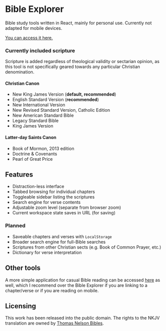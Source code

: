 # Bible Explorer

Bible study tools written in React, mainly for personal use. Currently not adapted for mobile devices.

[You can access it here.](https://bible-explorer.louka.sh)

### Currently included scripture

Scripture is added regardless of theological validity or sectarian opinion, as this tool is not specifically geared towards any particular Christian denomination.

#### Christian Canon

- New King James Version (**default, recommended**)
- English Standard Version (**recommended**)
- New International Version
- New Revised Standard Version, Catholic Edition
- New American Standard Bible
- Legacy Standard Bible
- King James Version

#### Latter-day Saints Canon

- Book of Mormon, 2013 edition
- Doctrine & Covenants
- Pearl of Great Price

## Features

- Distraction-less interface
- Tabbed browsing for individual chapters
- Toggleable sidebar listing the scriptures
- Search engine for verse contents
- Adjustable zoom level (separate from browser zoom)
- Current workspace state saves in URL (for saving)

### Planned

- Saveable chapters and verses with `LocalStorage`
- Broader search engine for full-Bible searches
- Scriptures from other Christian sects (e.g. Book of Common Prayer, etc.)
- Dictionary for verse interpretation

## Other tools

A more simple application for casual Bible reading can be accessed [here](https://bible.louka.sh) as well, which I recommend over the Bible Explorer if you are linking to a chapter/verse or if you are reading on mobile.

## Licensing

This work has been released into the public domain. The rights to the NKJV translation are owned by [Thomas Nelson Bibles](https://www.thomasnelsonbibles.com/nkjv-bible/).
